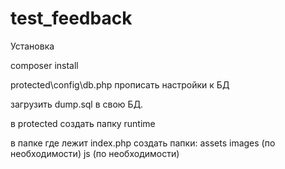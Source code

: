 # test_feedback

Установка

composer install

protected\config\db.php прописать настройки к БД

загрузить dump.sql в свою БД.

в protected  создать папку runtime

в папке где лежит index.php создать папки:
assets
images (по необходимости)
js     (по необходимости)